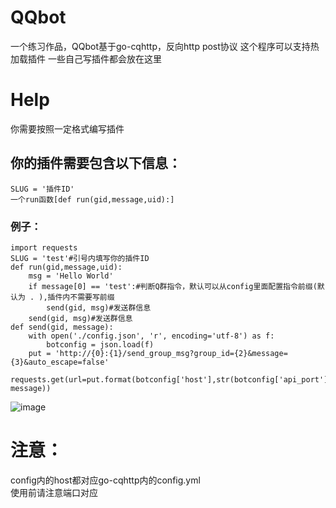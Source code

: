 # QQbot
一个练习作品，QQbot基于go-cqhttp，反向http post协议
这个程序可以支持热加载插件
一些自己写插件都会放在这里

# Help
你需要按照一定格式编写插件
## 你的插件需要包含以下信息：
`SLUG = '插件ID'`  
`一个run函数[def run(gid,message,uid):]`  
### 例子：
```
import requests
SLUG = 'test'#引号内填写你的插件ID
def run(gid,message,uid):
    msg = 'Hello World'
    if message[0] == 'test':#判断Q群指令，默认可以从config里面配置指令前缀(默认为 . ),插件内不需要写前缀
        send(gid, msg)#发送群信息
    send(gid, msg)#发送群信息
def send(gid, message):
	with open('./config.json', 'r', encoding='utf-8') as f:
		botconfig = json.load(f)
	put = 'http://{0}:{1}/send_group_msg?group_id={2}&message={3}&auto_escape=false'
	requests.get(url=put.format(botconfig['host'],str(botconfig['api_port']),gid, message))
```
![image](https://s1.328888.xyz/2022/06/03/W835R.png)

# 注意：
config内的host都对应go-cqhttp内的config.yml  
使用前请注意端口对应
